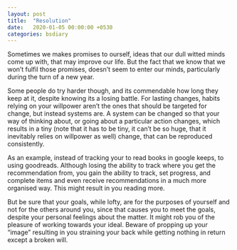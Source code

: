```yaml
---
layout: post
title:  "Resolution"
date:   2020-01-05 00:00:00 +0530
categories: bsdiary
---
```

Sometimes we makes promises to ourself, ideas that our dull witted minds come up with, that may improve our life. But the fact that we know that we won’t fulfil those promises, doesn’t seem to enter our minds, particularly during the turn of a new year.

Some people do try harder though, and its commendable how long they keep at it, despite knowing its a losing battle. For lasting changes, habits relying on your willpower aren’t the ones that should be targeted for change, but instead systems are. A system can be changed so that your way of thinking about, or going about a particular action changes, which results in a tiny (note that it has to be tiny, it can’t be so huge, that it inevitably relies on willpower as well) change, that can be reproduced consistently.

As an example, instead of tracking your to read books in google keeps, to using goodreads. Although losing the ability to track where you get the recommendation from, you gain the ability to track, set progress, and complete items and even receive recommendations in a much more organised way. This might result in you reading more.

But be sure that your goals, while lofty, are for the purposes of yourself and not for the others around you, since that causes you to meet the goals, despite your personal feelings about the matter. It might rob you of the pleasure of working towards your ideal. Beware of propping up your “image” resulting in you straining your back while getting nothing in return except a broken will.
